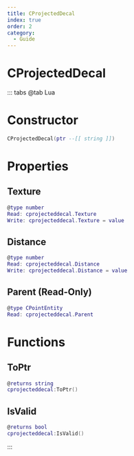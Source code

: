 ```yaml
---
title: CProjectedDecal
index: true
order: 2
category:
  - Guide
---
```


# CProjectedDecal

::: tabs
@tab Lua
# Constructor
```lua
CProjectedDecal(ptr --[[ string ]])
```
# Properties
## Texture 
```lua
@type number
Read: cprojecteddecal.Texture
Write: cprojecteddecal.Texture = value
```
## Distance 
```lua
@type number
Read: cprojecteddecal.Distance
Write: cprojecteddecal.Distance = value
```
## Parent (Read-Only)
```lua
@type CPointEntity
Read: cprojecteddecal.Parent
```
# Functions
## ToPtr
```lua
@returns string
cprojecteddecal:ToPtr()
```
## IsValid
```lua
@returns bool
cprojecteddecal:IsValid()
```

:::